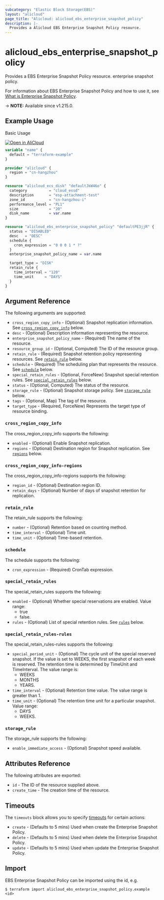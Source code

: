 ```yaml
---
subcategory: "Elastic Block Storage(EBS)"
layout: "alicloud"
page_title: "Alicloud: alicloud_ebs_enterprise_snapshot_policy"
description: |-
  Provides a Alicloud EBS Enterprise Snapshot Policy resource.
---
```


# alicloud_ebs_enterprise_snapshot_policy

Provides a EBS Enterprise Snapshot Policy resource. enterprise snapshot policy.

For information about EBS Enterprise Snapshot Policy and how to use it, see [What is Enterprise Snapshot Policy](https://next.api.aliyun.com/api/ebs/2021-07-30/CreateEnterpriseSnapshotPolicy).

-> **NOTE:** Available since v1.215.0.

## Example Usage

Basic Usage

<div style="display: block;margin-bottom: 40px;"><div class="oics-button" style="float: right;position: absolute;margin-bottom: 10px;">
  <a href="https://api.aliyun.com/terraform?resource=alicloud_ebs_enterprise_snapshot_policy&exampleId=df91d4f1-3fef-2673-fad9-2c9f38d2a711d347f903&activeTab=example&spm=docs.r.ebs_enterprise_snapshot_policy.0.df91d4f13f&intl_lang=EN_US" target="_blank">
    <img alt="Open in AliCloud" src="https://img.alicdn.com/imgextra/i1/O1CN01hjjqXv1uYUlY56FyX_!!6000000006049-55-tps-254-36.svg" style="max-height: 44px; max-width: 100%;">
  </a>
</div></div>

```terraform
variable "name" {
  default = "terraform-example"
}

provider "alicloud" {
  region = "cn-hangzhou"
}

resource "alicloud_ecs_disk" "defaultJkW46o" {
  category          = "cloud_essd"
  description       = "esp-attachment-test"
  zone_id           = "cn-hangzhou-i"
  performance_level = "PL1"
  size              = "20"
  disk_name         = var.name
}

resource "alicloud_ebs_enterprise_snapshot_policy" "defaultPE3jjR" {
  status = "DISABLED"
  desc   = "DESC"
  schedule {
    cron_expression = "0 0 0 1 * ?"
  }
  enterprise_snapshot_policy_name = var.name

  target_type = "DISK"
  retain_rule {
    time_interval = "120"
    time_unit     = "DAYS"
  }
}
```

## Argument Reference

The following arguments are supported:
* `cross_region_copy_info` - (Optional) Snapshot replication information. See [`cross_region_copy_info`](#cross_region_copy_info) below.
* `desc` - (Optional) Description information representing the resource.
* `enterprise_snapshot_policy_name` - (Required) The name of the resource.
* `resource_group_id` - (Optional, Computed) The ID of the resource group.
* `retain_rule` - (Required) Snapshot retention policy representing resources. See [`retain_rule`](#retain_rule) below.
* `schedule` - (Required) The scheduling plan that represents the resource. See [`schedule`](#schedule) below.
* `special_retain_rules` - (Optional, ForceNew) Snapshot special retention rules. See [`special_retain_rules`](#special_retain_rules) below.
* `status` - (Optional, Computed) The status of the resource.
* `storage_rule` - (Optional) Snapshot storage policy. See [`storage_rule`](#storage_rule) below.
* `tags` - (Optional, Map) The tag of the resource.
* `target_type` - (Required, ForceNew) Represents the target type of resource binding.

### `cross_region_copy_info`

The cross_region_copy_info supports the following:
* `enabled` - (Optional) Enable Snapshot replication.
* `regions` - (Optional) Destination region for Snapshot replication. See [`regions`](#cross_region_copy_info-regions) below.

### `cross_region_copy_info-regions`

The cross_region_copy_info-regions supports the following:
* `region_id` - (Optional) Destination region ID.
* `retain_days` - (Optional) Number of days of snapshot retention for replication.

### `retain_rule`

The retain_rule supports the following:
* `number` - (Optional) Retention based on counting method.
* `time_interval` - (Optional) Time unit.
* `time_unit` - (Optional) Time-based retention.

### `schedule`

The schedule supports the following:
* `cron_expression` - (Required) CronTab expression.

### `special_retain_rules`

The special_retain_rules supports the following:
* `enabled` - (Optional) Whether special reservations are enabled. Value range:
  - true
  - false.
* `rules` - (Optional) List of special retention rules. See [`rules`](#special_retain_rules-rules) below.

### `special_retain_rules-rules`

The special_retain_rules-rules supports the following:
* `special_period_unit` - (Optional) The cycle unit of the special reserved snapshot. If the value is set to WEEKS, the first snapshot of each week is reserved. The retention time is determined by TimeUnit and TimeInterval. The value range is:
  - WEEKS
  - MONTHS
  - YEARS.
* `time_interval` - (Optional) Retention time value. The value range is greater than 1.
* `time_unit` - (Optional) The retention time unit for a particular snapshot. Value range:
  - DAYS
  - WEEKS.

### `storage_rule`

The storage_rule supports the following:
* `enable_immediate_access` - (Optional) Snapshot speed available.

## Attributes Reference

The following attributes are exported:
* `id` - The ID of the resource supplied above.
* `create_time` - The creation time of the resource.

## Timeouts

The `timeouts` block allows you to specify [timeouts](https://developer.hashicorp.com/terraform/language/resources/syntax#operation-timeouts) for certain actions:
* `create` - (Defaults to 5 mins) Used when create the Enterprise Snapshot Policy.
* `delete` - (Defaults to 5 mins) Used when delete the Enterprise Snapshot Policy.
* `update` - (Defaults to 5 mins) Used when update the Enterprise Snapshot Policy.

## Import

EBS Enterprise Snapshot Policy can be imported using the id, e.g.

```shell
$ terraform import alicloud_ebs_enterprise_snapshot_policy.example <id>
```